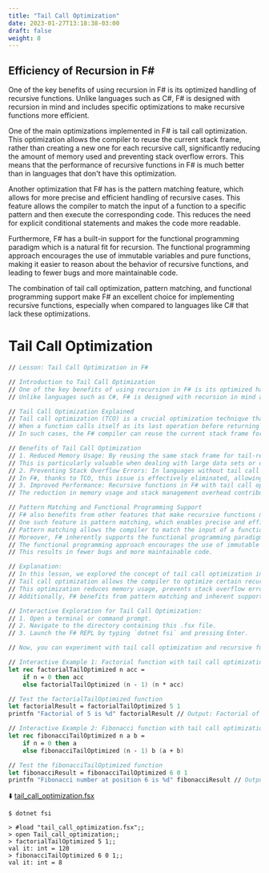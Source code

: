 ```yaml
---
title: "Tail Call Optimization"
date: 2023-01-27T13:18:38-03:00
draft: false
weight: 8
---
```


## Efficiency of Recursion in F#

One of the key benefits of using recursion in F# is its optimized handling of recursive functions. Unlike languages such as C#, F# is designed with recursion in mind and includes specific optimizations to make recursive functions more efficient.

One of the main optimizations implemented in F# is tail call optimization. This optimization allows the compiler to reuse the current stack frame, rather than creating a new one for each recursive call, significantly reducing the amount of memory used and preventing stack overflow errors. This means that the performance of recursive functions in F# is much better than in languages that don't have this optimization.

Another optimization that F# has is the pattern matching feature, which allows for more precise and efficient handling of recursive cases. This feature allows the compiler to match the input of a function to a specific pattern and then execute the corresponding code. This reduces the need for explicit conditional statements and makes the code more readable.

Furthermore, F# has a built-in support for the functional programming paradigm which is a natural fit for recursion. The functional programming approach encourages the use of immutable variables and pure functions, making it easier to reason about the behavior of recursive functions, and leading to fewer bugs and more maintainable code.

The combination of tail call optimization, pattern matching, and functional programming support make F# an excellent choice for implementing recursive functions, especially when compared to languages like C# that lack these optimizations.

# Tail Call Optimization

```fsharp
// Lesson: Tail Call Optimization in F#

// Introduction to Tail Call Optimization
// One of the key benefits of using recursion in F# is its optimized handling of recursive functions.
// Unlike languages such as C#, F# is designed with recursion in mind and includes specific optimizations to make recursive functions more efficient.

// Tail Call Optimization Explained
// Tail call optimization (TCO) is a crucial optimization technique that allows the F# compiler to optimize certain recursive functions.
// When a function calls itself as its last operation before returning a result, it is known as a tail-recursive call.
// In such cases, the F# compiler can reuse the current stack frame for the next call, rather than creating a new one, effectively eliminating the risk of a stack overflow and conserving memory.

// Benefits of Tail Call Optimization
// 1. Reduced Memory Usage: By reusing the same stack frame for tail-recursive calls, F# significantly reduces the memory overhead of recursive functions.
// This is particularly valuable when dealing with large data sets or deeply nested recursive calls.
// 2. Preventing Stack Overflow Errors: In languages without tail call optimization, excessive recursive calls can lead to a stack overflow error, where the call stack exhausts the available memory.
// In F#, thanks to TCO, this issue is effectively eliminated, allowing for safer and more robust recursive functions.
// 3. Improved Performance: Recursive functions in F# with tail call optimization tend to perform faster and more efficiently than their counterparts in languages lacking this optimization.
// The reduction in memory usage and stack management overhead contributes to improved performance.

// Pattern Matching and Functional Programming Support
// F# also benefits from other features that make recursive functions more efficient and readable.
// One such feature is pattern matching, which enables precise and efficient handling of recursive cases.
// Pattern matching allows the compiler to match the input of a function to specific patterns and execute corresponding code, eliminating the need for cumbersome explicit conditional statements.
// Moreover, F# inherently supports the functional programming paradigm, which aligns well with recursion.
// The functional programming approach encourages the use of immutable variables and pure functions, making it easier to reason about the behavior of recursive functions.
// This results in fewer bugs and more maintainable code.

// Explanation:
// In this lesson, we explored the concept of tail call optimization in F#.
// Tail call optimization allows the compiler to optimize certain recursive functions, reusing the current stack frame for tail-recursive calls.
// This optimization reduces memory usage, prevents stack overflow errors, and improves the overall performance of recursive functions in F#.
// Additionally, F# benefits from pattern matching and inherent support for functional programming, which contribute to more efficient and readable recursive code.

// Interactive Exploration for Tail Call Optimization:
// 1. Open a terminal or command prompt.
// 2. Navigate to the directory containing this .fsx file.
// 3. Launch the F# REPL by typing `dotnet fsi` and pressing Enter.

// Now, you can experiment with tail call optimization and recursive functions interactively in the REPL.

// Interactive Example 1: Factorial function with tail call optimization
let rec factorialTailOptimized n acc =
    if n = 0 then acc
    else factorialTailOptimized (n - 1) (n * acc)

// Test the factorialTailOptimized function
let factorialResult = factorialTailOptimized 5 1
printfn "Factorial of 5 is %d" factorialResult // Output: Factorial of 5 is 120

// Interactive Example 2: Fibonacci function with tail call optimization
let rec fibonacciTailOptimized n a b =
    if n = 0 then a
    else fibonacciTailOptimized (n - 1) b (a + b)

// Test the fibonacciTailOptimized function
let fibonacciResult = fibonacciTailOptimized 6 0 1
printfn "Fibonacci number at position 6 is %d" fibonacciResult // Output: Fibonacci number at position 6 is 8
```
⬇️ [tail_call_optimization.fsx](#)
```
$ dotnet fsi

> #load "tail_call_optimization.fsx";;
> open Tail_call_optimization;;
> factorialTailOptimized 5 1;;
val it: int = 120
> fibonacciTailOptimized 6 0 1;;
val it: int = 8
```

